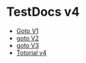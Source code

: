 # TestDocs v4

* [Goto V1][1]
* [goto V2][2]
* [goto V3][3]
* [Totorial v4][4]

[1]:../v1/index.md
[2]:../v2/index.md
[3]:../v3/index.md
[4]:tutorial.md